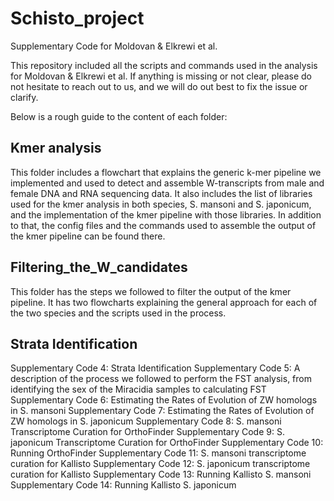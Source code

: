 # Schisto_project
Supplementary Code for Moldovan & Elkrewi et al. 

This repository included all the scripts and commands used in the analysis for Moldovan & Elkrewi et al. If anything is missing or not clear, please do not hesitate to reach out to us, and we will do out best to fix the issue or clarify.

Below is a rough guide to the content of each folder:

## Kmer analysis 
This folder includes a flowchart that explains the generic k-mer pipeline we implemented and used to detect and assemble W-transcripts from male and female DNA and RNA sequencing data. It also includes the list of libraries used for the kmer analysis in both species, S. mansoni and S. japonicum, and the implementation of the kmer pipeline with those libraries. In addition to that, the config files and the commands used to assemble the output of the kmer pipeline can be found there.

## Filtering_the_W_candidates
This folder has the steps we followed to filter the output of the kmer pipeline. It has two flowcharts explaining the general approach for each of the two species and the scripts used in the process.

## Strata Identification


Supplementary Code 4: Strata Identification
Supplementary Code 5: A description of the process we followed to perform the FST analysis, from identifying the sex of the Miracidia samples to calculating FST
Supplementary Code 6: Estimating the Rates of Evolution of ZW homologs in S. mansoni
Supplementary Code 7: Estimating the Rates of Evolution of ZW homologs in S. japonicum
Supplementary Code 8: S. mansoni Transcriptome Curation for OrthoFinder
Supplementary Code 9: S. japonicum Transcriptome Curation for OrthoFinder
Supplementary Code 10: Running OrthoFinder
Supplementary Code 11: S. mansoni transcriptome curation for Kallisto
Supplementary Code 12: S. japonicum transcriptome curation for Kallisto
Supplementary Code 13: Running Kallisto S. mansoni
Supplementary Code 14: Running Kallisto S. japonicum

